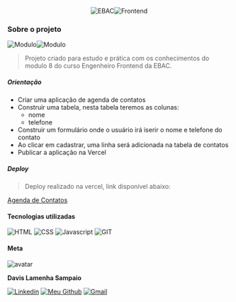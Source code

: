 <p align="center">
  <img src="https://img.shields.io/badge/EBAC-111?style=for-the-badge" alt="EBAC"/><img src="https://img.shields.io/badge/ENGENHEIRO%20FRONTEND-0b03de?style=for-the-badge" alt="Frontend"/>
</p>

### Sobre o projeto

![Modulo](https://img.shields.io/badge/MODULO%208-2d3436?style=for-the-badge)![Modulo](https://img.shields.io/badge/PROJETO%202-8757ff?style=for-the-badge)

> Projeto criado para estudo e prática com os conhecimentos do modulo 8 do curso Engenheiro Frontend da EBAC.

##### Orientação

- Criar uma aplicação de agenda de contatos
- Construir uma tabela, nesta tabela teremos as colunas:
  - nome
  - telefone
- Construir um formulário onde o usuário irá iserir o nome e telefone do contato
- Ao clicar em cadastrar, uma linha será adicionada na tabela de contatos
- Publicar a aplicação na Vercel

##### Deploy

> Deploy realizado na vercel, link disponível abaixo:

<a href="https://agenda-de-contatos-ebac-eight.vercel.app/">Agenda de Contatos</a>

#### Tecnologias utilizadas

<img src="https://img.shields.io/badge/HTML5-E34F26?style=for-the-badge&logo=html5&logoColor=white" alt="HTML" title="HTML" />
<img src="https://img.shields.io/badge/CSS3-1572B6?style=for-the-badge&logo=css3&logoColor=white" alt="CSS" title="CSS" />
<img src="https://img.shields.io/badge/JavaScript-F7DF1E?style=for-the-badge&logo=javascript&logoColor=black" alt="Javascript" title="Javascript" />
<img src="https://img.shields.io/badge/GIT-E44C30?style=for-the-badge&logo=git&logoColor=white" alt="GIT" title="GIT" />

#### Meta

![avatar](https://github.com/davislamenha.png?size=200)

**Davis Lamenha Sampaio**

[![Linkedin](https://img.shields.io/badge/LinkedIn-0077B5?style=for-the-badge&logo=linkedin&logoColor=white)](https://www.linkedin.com/in/davislamenha/) [![Meu Github](https://img.shields.io/badge/GitHub-2d3436?style=for-the-badge&logo=github&logoColor=white)](https://github.com/davislamenha) [![Gmail](https://img.shields.io/badge/Gmail-D14836?style=for-the-badge&logo=gmail&logoColor=white)](mailto:davislamenha@gmail.com)
